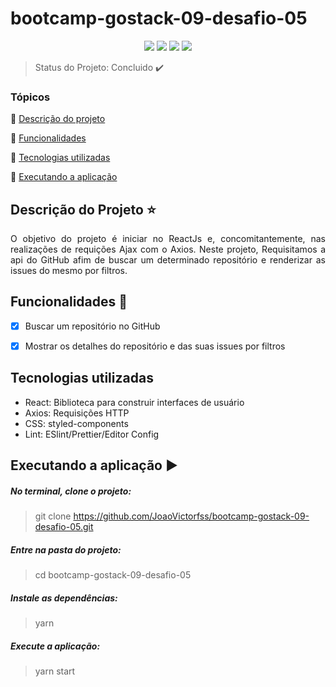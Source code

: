 # bootcamp-gostack-09-desafio-05

<p align="center">
  <img src="https://img.shields.io/static/v1?label=react&message=framework&color=blue&style=plastic&logo=REACT"/>
  <img src="http://img.shields.io/static/v1?label=last-commit&message=july&color=information&style=plastic"/>
  <img src="http://img.shields.io/static/v1?label=license&message=MIT&color=green&style=plastic"/>
  <img src="http://img.shields.io/static/v1?label=status&message=concluido&color=GREEN&style=plastic"/>
</p>

> Status do Projeto: Concluido :heavy_check_mark:

### Tópicos 

:small_blue_diamond: [Descrição do projeto](#descrição-do-projeto-star)

:small_blue_diamond: [Funcionalidades](#funcionalidades-checkered_flag)

:small_blue_diamond: [Tecnologias utilizadas](#tecnologias-utilizadas)

:small_blue_diamond: [Executando a aplicação](#executando-a-aplicaç-arrow_forward)

## Descrição do Projeto :star:
<p align="justify"> O objetivo do projeto é iniciar no ReactJs e, concomitantemente, nas realizações de requições Ajax com o Axios. Neste projeto, Requisitamos a api do GitHub afim de buscar 
um determinado repositório e renderizar as issues do mesmo por filtros.</p>


## Funcionalidades :checkered_flag:
- [X] Buscar um repositório no GitHub
- [X] Mostrar os detalhes do repositório e das suas issues por filtros


## Tecnologias utilizadas
  - React: Biblioteca para construir interfaces de usuário
  - Axios: Requisições HTTP
  - CSS: styled-components
  - Lint: ESlint/Prettier/Editor Config

## Executando a aplicação :arrow_forward:
  ##### No terminal, clone o projeto:
   > git clone https://github.com/JoaoVictorfss/bootcamp-gostack-09-desafio-05.git
  
  ##### Entre na pasta do projeto:
   > cd bootcamp-gostack-09-desafio-05

  ##### Instale as dependências:
   > yarn 
  
  ##### Execute a aplicação:
   > yarn start
  

